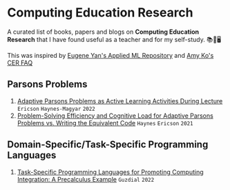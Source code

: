 # Computing Education Research
A curated list of books, papers and blogs on **Computing Education Research** that I have found useful as a teacher and for my self-study. 📚📃🖥️

This was inspired by [Eugene Yan's Applied ML Repository](https://github.com/eugeneyan/applied-ml) and [Amy Ko's CER FAQ](https://faculty.washington.edu/ajko/cer/)

## Parsons Problems
1. [Adaptive Parsons Problems as Active Learning Activities During Lecture](https://dl.acm.org/doi/10.1145/3502718.3524808) `Ericson` `Haynes-Magyar` `2022`
2. [Problem-Solving Efficiency and Cognitive Load for Adaptive Parsons Problems vs. Writing the Equivalent Code](https://dl.acm.org/doi/10.1145/3411764.3445292) `Haynes` `Ericson` `2021`

## Domain-Specific/Task-Specific Programming Languages
1. [Task-Specific Programming Languages for Promoting Computing Integration: A Precalculus Example](https://dl.acm.org/doi/10.1145/3364510.3364532) `Guzdial` `2022`
